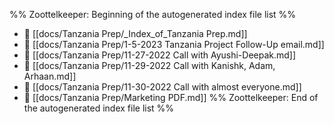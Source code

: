 %% Zoottelkeeper: Beginning of the autogenerated index file list  %%
- 📄 [[docs/Tanzania Prep/_Index_of_Tanzania Prep.md]]
- 📄 [[docs/Tanzania Prep/1-5-2023 Tanzania Project Follow-Up email.md]]
- 📄 [[docs/Tanzania Prep/11-27-2022 Call with Ayushi-Deepak.md]]
- 📄 [[docs/Tanzania Prep/11-29-2022 Call with Kanishk, Adam, Arhaan.md]]
- 📄 [[docs/Tanzania Prep/11-30-2022 Call with almost everyone.md]]
- 📄 [[docs/Tanzania Prep/Marketing PDF.md]]
%% Zoottelkeeper: End of the autogenerated index file list  %%

